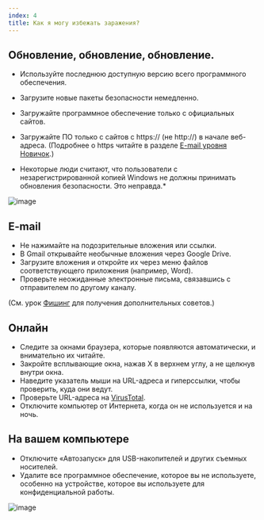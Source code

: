 ```yaml
---
index: 4
title: Как я могу избежать заражения?
---
```

## Обновление, обновление, обновление.

*   Используйте последнюю доступную версию всего программного обеспечения.
*   Загрузите новые пакеты безопасности немедленно.
*   Загружайте программное обеспечение только с официальных сайтов.
*   Загружайте ПО только с сайтов с https:// (не http://) в начале веб-адреса. (Подробнее о https читайте в разделе [E-mail уровня Новичок](umbrella://communications/email/beginner).)

* Некоторые люди считают, что пользователи с незарегистрированной копией Windows не должны принимать обновления безопасности. Это неправда.*

![image](update.png)

##  E-mail

*   Не нажимайте на подозрительные вложения или ссылки.
*   В Gmail открывайте необычные вложения через Google Drive.
*   Загрузите вложения и откройте их через меню файлов соответствующего приложения (например, Word).
*   Проверьте неожиданные электронные письма, связавшись с отправителем по другому каналу.

(См. урок [Фишинг](umbrella://communications/phishing) для получения дополнительных советов.)

## Онлайн

*   Следите за окнами браузера, которые появляются автоматически, и внимательно их читайте.
*   Закройте всплывающие окна, нажав X в верхнем углу, а не щелкнув внутри окна.
*   Наведите указатель мыши на URL-адреса и гиперссылки, чтобы проверить, куда они ведут.
*   Проверьте URL-адреса на [VirusTotal](https://www.virustotal.com/#url).
*   Отключите компьютер от Интернета, когда он не используется и на ночь.

## На вашем компьютере

* Отключите «Автозапуск» для USB-накопителей и других съемных носителей.
* Удалите все программное обеспечение, которое вы не используете, особенно на устройстве, которое вы используете для конфиденциальной работы.

![image](malware4.png)